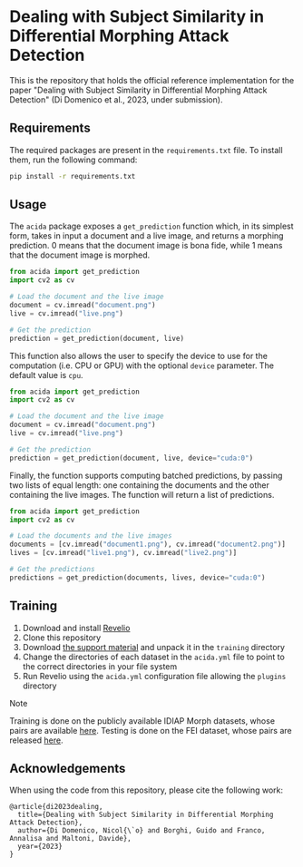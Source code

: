 # Dealing with Subject Similarity in Differential Morphing Attack Detection

This is the repository that holds the official reference implementation for the paper "Dealing with Subject Similarity in Differential Morphing Attack Detection" (Di Domenico et al., 2023, under submission).


## Requirements

The required packages are present in the `requirements.txt` file. To install them, run the following command:

```bash
pip install -r requirements.txt
```

## Usage

The `acida` package exposes a `get_prediction` function which, in its simplest form, takes in input a document and a live image, and returns a morphing prediction.
0 means that the document image is bona fide, while 1 means that the document image is morphed.

```python
from acida import get_prediction
import cv2 as cv

# Load the document and the live image
document = cv.imread("document.png")
live = cv.imread("live.png")

# Get the prediction
prediction = get_prediction(document, live)
```

This function also allows the user to specify the device to use for the computation (i.e. CPU or GPU) with the optional `device` parameter. The default value is `cpu`.

```python
from acida import get_prediction
import cv2 as cv

# Load the document and the live image
document = cv.imread("document.png")
live = cv.imread("live.png")

# Get the prediction
prediction = get_prediction(document, live, device="cuda:0")
```

Finally, the function supports computing batched predictions, by passing two lists of equal length: one containing the documents and the other containing the live images. The function will return a list of predictions.

```python
from acida import get_prediction
import cv2 as cv

# Load the documents and the live images
documents = [cv.imread("document1.png"), cv.imread("document2.png")]
lives = [cv.imread("live1.png"), cv.imread("live2.png")]

# Get the predictions
predictions = get_prediction(documents, lives, device="cuda:0")
```

## Training

1. Download and install [Revelio](https://github.com/ndido98/revelio)
2. Clone this repository
3. Download [the support material](https://miatbiolab.csr.unibo.it/wp-content/uploads/2023/acida-support.zip) and unpack it in the `training` directory
4. Change the directories of each dataset in the `acida.yml` file to point to the correct directories in your file system
5. Run Revelio using the `acida.yml` configuration file allowing the `plugins` directory

> [!NOTE]
> Training is done on the publicly available IDIAP Morph datasets, whose pairs are available [here](https://github.com/ndido98/acida/blob/master/training/IdiapCouples/).
> Testing is done on the FEI dataset, whose pairs are released [here](https://github.com/ndido98/acida/blob/master/training/FEICouples/).

## Acknowledgements

When using the code from this repository, please cite the following work:

```
@article{di2023dealing,
  title={Dealing with Subject Similarity in Differential Morphing Attack Detection},
  author={Di Domenico, Nicol{\`o} and Borghi, Guido and Franco, Annalisa and Maltoni, Davide},
  year={2023}
}
```